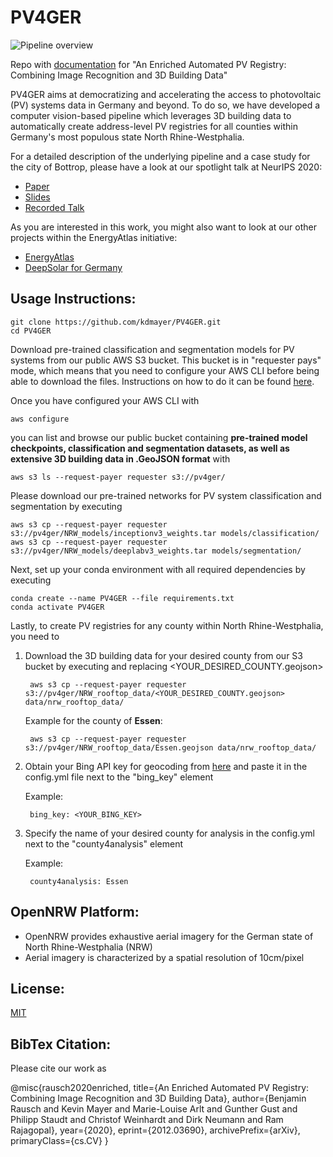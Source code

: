 # PV4GER

![Pipeline overview](https://github.com/kdmayer/PV4GER/blob/master/pipeline_visualization.png)

Repo with [documentation](docs/_build/rinoh/pv4ger.pdf) for "An Enriched Automated PV Registry: Combining Image Recognition and 3D Building Data"

PV4GER aims at democratizing and accelerating the access to photovoltaic (PV) systems data in Germany and beyond. To do so, we have developed a computer vision-based pipeline which leverages 3D building data to automatically create address-level PV registries for all counties within Germany's most populous state North Rhine-Westphalia.

For a detailed description of the underlying pipeline and a case study for the city of Bottrop, please have a look at our spotlight talk at NeurIPS 2020:

- [Paper](https://www.climatechange.ai/papers/neurips2020/46/paper.pdf)
- [Slides](https://www.climatechange.ai/papers/neurips2020/46/slides.pdf)
- [Recorded Talk](https://slideslive.com/38942134/an-enriched-automated-pv-registry-combining-image-recognition-and-3d-building-data)

As you are interested in this work, you might also want to look at our other projects within the EnergyAtlas initiative:

- [EnergyAtlas](http://web.stanford.edu/group/energyatlas/home.html)
- [DeepSolar for Germany](https://ieeexplore.ieee.org/document/9203258)

## Usage Instructions:

    git clone https://github.com/kdmayer/PV4GER.git
    cd PV4GER

Download pre-trained classification and segmentation models for PV systems from our public AWS S3 bucket. This bucket is in "requester pays" mode, which means that you need to configure your AWS CLI before being able to download the files. Instructions on how to do it can be found [here](https://docs.aws.amazon.com/cli/latest/userguide/cli-configure-quickstart.html).

Once you have configured your AWS CLI with 

    aws configure

you can list and browse our public bucket containing **pre-trained model checkpoints, classification and segmentation datasets, as well as extensive 3D building data in .GeoJSON format** with

    aws s3 ls --request-payer requester s3://pv4ger/
    
Please download our pre-trained networks for PV system classification and segmentation by executing

    aws s3 cp --request-payer requester s3://pv4ger/NRW_models/inceptionv3_weights.tar models/classification/
    aws s3 cp --request-payer requester s3://pv4ger/NRW_models/deeplabv3_weights.tar models/segmentation/
    
Next, set up your conda environment with all required dependencies by executing

    conda create --name PV4GER --file requirements.txt
    conda activate PV4GER
    
Lastly, to create PV registries for any county within North Rhine-Westphalia, you need to 

1. Download the 3D building data for your desired county from our S3 bucket by executing and replacing <YOUR_DESIRED_COUNTY.geojson> 

        aws s3 cp --request-payer requester s3://pv4ger/NRW_rooftop_data/<YOUR_DESIRED_COUNTY.geojson> data/nrw_rooftop_data/
        
    Example for the county of **Essen**:
    
        aws s3 cp --request-payer requester s3://pv4ger/NRW_rooftop_data/Essen.geojson data/nrw_rooftop_data/
     
2. Obtain your Bing API key for geocoding from [here](https://docs.microsoft.com/en-us/bingmaps/getting-started/bing-maps-dev-center-help/getting-a-bing-maps-key) and paste it in the config.yml file next to the "bing_key" element

    Example:
    
        bing_key: <YOUR_BING_KEY>

3. Specify the name of your desired county for analysis in the config.yml next to the "county4analysis" element 

    Example:
        
        county4analysis: Essen
    

## OpenNRW Platform:

- OpenNRW provides exhaustive aerial imagery for the German state of North Rhine-Westphalia (NRW)
- Aerial imagery is characterized by a spatial resolution of 10cm/pixel

## License:

[MIT](https://github.com/kdmayer/PV_Pipeline/blob/master/LICENSE)

## BibTex Citation:

Please cite our work as

@misc{rausch2020enriched,
      title={An Enriched Automated PV Registry: Combining Image Recognition and 3D Building Data}, 
      author={Benjamin Rausch and Kevin Mayer and Marie-Louise Arlt and Gunther Gust and Philipp Staudt and Christof Weinhardt and Dirk Neumann and Ram Rajagopal},
      year={2020},
      eprint={2012.03690},
      archivePrefix={arXiv},
      primaryClass={cs.CV}
}


